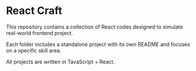 # React Craft

This repository contains a collection of React codes designed to simulate real-world frontend project.

Each folder includes a standalone project with its own README and focuses on a specific skill area.

All projects are written in TavaScript + React.
